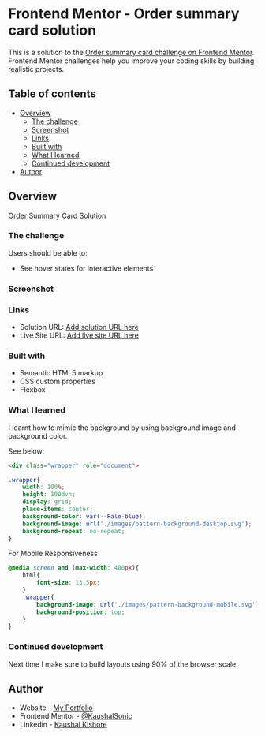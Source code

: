 # Frontend Mentor - Order summary card solution

This is a solution to the [Order summary card challenge on Frontend Mentor](https://www.frontendmentor.io/challenges/order-summary-component-QlPmajDUj). Frontend Mentor challenges help you improve your coding skills by building realistic projects. 

## Table of contents

- [Overview](#overview)
  - [The challenge](#the-challenge)
  - [Screenshot](#screenshot)
  - [Links](#links)
  - [Built with](#built-with)
  - [What I learned](#what-i-learned)
  - [Continued development](#continued-development)
- [Author](#author)



## Overview

Order Summary Card Solution

### The challenge

Users should be able to:

- See hover states for interactive elements

### Screenshot


### Links

- Solution URL: [Add solution URL here](https://your-solution-url.com)
- Live Site URL: [Add live site URL here](https://your-live-site-url.com)


### Built with

- Semantic HTML5 markup
- CSS custom properties
- Flexbox


### What I learned

I learnt how to mimic the background by using background image and background color.

See below:

```html
<div class="wrapper" role="document">
```
```css
.wrapper{
    width: 100%;
    height: 100dvh;
    display: grid;
    place-items: center;
    background-color: var(--Pale-blue);
    background-image: url('./images/pattern-background-desktop.svg');
    background-repeat: no-repeat;
}
```
For Mobile Responsiveness
```css
@media screen and (max-width: 400px){
    html{
        font-size: 13.5px;
    }
    .wrapper{
        background-image: url('./images/pattern-background-mobile.svg');
        background-position: top;
    }
}
```

### Continued development

Next time I make sure to build layouts using 90% of the browser scale.


## Author

- Website - [My Portfolio](https://my-portfolio-one-one.vercel.app/)
- Frontend Mentor - [@KaushalSonic](https://www.frontendmentor.io/profile/KaushalSonic)
- Linkedin - [Kaushal Kishore](https://www.linkedin.com/in/kaushal-kishore-b373111a8/)

